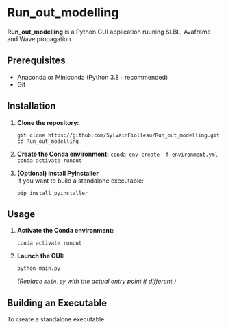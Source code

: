 # Run_out_modelling

**Run_out_modelling** is a Python GUI application ruuning SLBL, Avaframe and Wave propagation.

## Prerequisites

- Anaconda or Miniconda (Python 3.8+ recommended)
- Git

## Installation

1. **Clone the repository:**
    ```
    git clone https://github.com/SylvainFiolleau/Run_out_modelling.git
    cd Run_out_modelling
    ```

2. **Create the Conda environment:**
        ```
        conda env create -f environment.yml
        conda activate runout
        ```
3. **(Optional) Install PyInstaller**  
   If you want to build a standalone executable:
    ```
    pip install pyinstaller
    ```

## Usage

1. **Activate the Conda environment:**
    ```
    conda activate runout
    ```

2. **Launch the GUI:**
    ```
    python main.py
    ```
    *(Replace `main.py` with the actual entry point if different.)*

## Building an Executable

To create a standalone executable:
